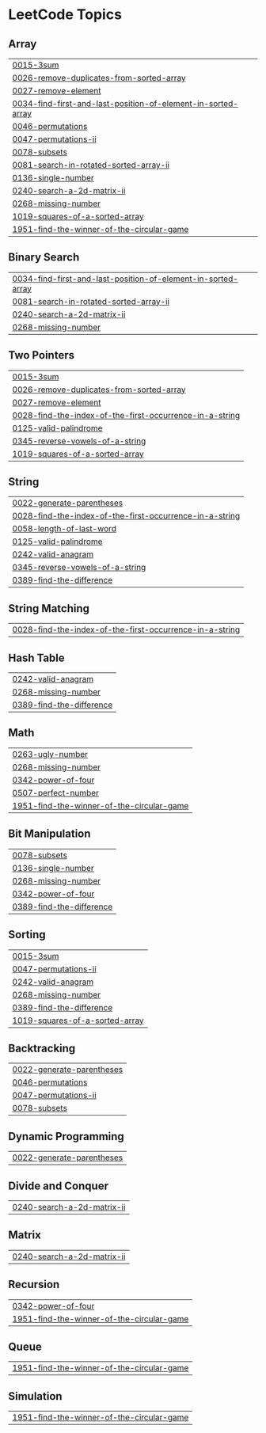 

<!---LeetCode Topics Start-->
# LeetCode Topics
## Array
|  |
| ------- |
| [0015-3sum](https://github.com/nitinsharma-7700/https-github.com-nitinsharma-7700-DSA-LEETCODE/tree/master/0015-3sum) |
| [0026-remove-duplicates-from-sorted-array](https://github.com/nitinsharma-7700/https-github.com-nitinsharma-7700-DSA-LEETCODE/tree/master/0026-remove-duplicates-from-sorted-array) |
| [0027-remove-element](https://github.com/nitinsharma-7700/https-github.com-nitinsharma-7700-DSA-LEETCODE/tree/master/0027-remove-element) |
| [0034-find-first-and-last-position-of-element-in-sorted-array](https://github.com/nitinsharma-7700/https-github.com-nitinsharma-7700-DSA-LEETCODE/tree/master/0034-find-first-and-last-position-of-element-in-sorted-array) |
| [0046-permutations](https://github.com/nitinsharma-7700/https-github.com-nitinsharma-7700-DSA-LEETCODE/tree/master/0046-permutations) |
| [0047-permutations-ii](https://github.com/nitinsharma-7700/https-github.com-nitinsharma-7700-DSA-LEETCODE/tree/master/0047-permutations-ii) |
| [0078-subsets](https://github.com/nitinsharma-7700/https-github.com-nitinsharma-7700-DSA-LEETCODE/tree/master/0078-subsets) |
| [0081-search-in-rotated-sorted-array-ii](https://github.com/nitinsharma-7700/https-github.com-nitinsharma-7700-DSA-LEETCODE/tree/master/0081-search-in-rotated-sorted-array-ii) |
| [0136-single-number](https://github.com/nitinsharma-7700/https-github.com-nitinsharma-7700-DSA-LEETCODE/tree/master/0136-single-number) |
| [0240-search-a-2d-matrix-ii](https://github.com/nitinsharma-7700/https-github.com-nitinsharma-7700-DSA-LEETCODE/tree/master/0240-search-a-2d-matrix-ii) |
| [0268-missing-number](https://github.com/nitinsharma-7700/https-github.com-nitinsharma-7700-DSA-LEETCODE/tree/master/0268-missing-number) |
| [1019-squares-of-a-sorted-array](https://github.com/nitinsharma-7700/https-github.com-nitinsharma-7700-DSA-LEETCODE/tree/master/1019-squares-of-a-sorted-array) |
| [1951-find-the-winner-of-the-circular-game](https://github.com/nitinsharma-7700/https-github.com-nitinsharma-7700-DSA-LEETCODE/tree/master/1951-find-the-winner-of-the-circular-game) |
## Binary Search
|  |
| ------- |
| [0034-find-first-and-last-position-of-element-in-sorted-array](https://github.com/nitinsharma-7700/https-github.com-nitinsharma-7700-DSA-LEETCODE/tree/master/0034-find-first-and-last-position-of-element-in-sorted-array) |
| [0081-search-in-rotated-sorted-array-ii](https://github.com/nitinsharma-7700/https-github.com-nitinsharma-7700-DSA-LEETCODE/tree/master/0081-search-in-rotated-sorted-array-ii) |
| [0240-search-a-2d-matrix-ii](https://github.com/nitinsharma-7700/https-github.com-nitinsharma-7700-DSA-LEETCODE/tree/master/0240-search-a-2d-matrix-ii) |
| [0268-missing-number](https://github.com/nitinsharma-7700/https-github.com-nitinsharma-7700-DSA-LEETCODE/tree/master/0268-missing-number) |
## Two Pointers
|  |
| ------- |
| [0015-3sum](https://github.com/nitinsharma-7700/https-github.com-nitinsharma-7700-DSA-LEETCODE/tree/master/0015-3sum) |
| [0026-remove-duplicates-from-sorted-array](https://github.com/nitinsharma-7700/https-github.com-nitinsharma-7700-DSA-LEETCODE/tree/master/0026-remove-duplicates-from-sorted-array) |
| [0027-remove-element](https://github.com/nitinsharma-7700/https-github.com-nitinsharma-7700-DSA-LEETCODE/tree/master/0027-remove-element) |
| [0028-find-the-index-of-the-first-occurrence-in-a-string](https://github.com/nitinsharma-7700/https-github.com-nitinsharma-7700-DSA-LEETCODE/tree/master/0028-find-the-index-of-the-first-occurrence-in-a-string) |
| [0125-valid-palindrome](https://github.com/nitinsharma-7700/https-github.com-nitinsharma-7700-DSA-LEETCODE/tree/master/0125-valid-palindrome) |
| [0345-reverse-vowels-of-a-string](https://github.com/nitinsharma-7700/https-github.com-nitinsharma-7700-DSA-LEETCODE/tree/master/0345-reverse-vowels-of-a-string) |
| [1019-squares-of-a-sorted-array](https://github.com/nitinsharma-7700/https-github.com-nitinsharma-7700-DSA-LEETCODE/tree/master/1019-squares-of-a-sorted-array) |
## String
|  |
| ------- |
| [0022-generate-parentheses](https://github.com/nitinsharma-7700/https-github.com-nitinsharma-7700-DSA-LEETCODE/tree/master/0022-generate-parentheses) |
| [0028-find-the-index-of-the-first-occurrence-in-a-string](https://github.com/nitinsharma-7700/https-github.com-nitinsharma-7700-DSA-LEETCODE/tree/master/0028-find-the-index-of-the-first-occurrence-in-a-string) |
| [0058-length-of-last-word](https://github.com/nitinsharma-7700/https-github.com-nitinsharma-7700-DSA-LEETCODE/tree/master/0058-length-of-last-word) |
| [0125-valid-palindrome](https://github.com/nitinsharma-7700/https-github.com-nitinsharma-7700-DSA-LEETCODE/tree/master/0125-valid-palindrome) |
| [0242-valid-anagram](https://github.com/nitinsharma-7700/https-github.com-nitinsharma-7700-DSA-LEETCODE/tree/master/0242-valid-anagram) |
| [0345-reverse-vowels-of-a-string](https://github.com/nitinsharma-7700/https-github.com-nitinsharma-7700-DSA-LEETCODE/tree/master/0345-reverse-vowels-of-a-string) |
| [0389-find-the-difference](https://github.com/nitinsharma-7700/https-github.com-nitinsharma-7700-DSA-LEETCODE/tree/master/0389-find-the-difference) |
## String Matching
|  |
| ------- |
| [0028-find-the-index-of-the-first-occurrence-in-a-string](https://github.com/nitinsharma-7700/https-github.com-nitinsharma-7700-DSA-LEETCODE/tree/master/0028-find-the-index-of-the-first-occurrence-in-a-string) |
## Hash Table
|  |
| ------- |
| [0242-valid-anagram](https://github.com/nitinsharma-7700/https-github.com-nitinsharma-7700-DSA-LEETCODE/tree/master/0242-valid-anagram) |
| [0268-missing-number](https://github.com/nitinsharma-7700/https-github.com-nitinsharma-7700-DSA-LEETCODE/tree/master/0268-missing-number) |
| [0389-find-the-difference](https://github.com/nitinsharma-7700/https-github.com-nitinsharma-7700-DSA-LEETCODE/tree/master/0389-find-the-difference) |
## Math
|  |
| ------- |
| [0263-ugly-number](https://github.com/nitinsharma-7700/https-github.com-nitinsharma-7700-DSA-LEETCODE/tree/master/0263-ugly-number) |
| [0268-missing-number](https://github.com/nitinsharma-7700/https-github.com-nitinsharma-7700-DSA-LEETCODE/tree/master/0268-missing-number) |
| [0342-power-of-four](https://github.com/nitinsharma-7700/https-github.com-nitinsharma-7700-DSA-LEETCODE/tree/master/0342-power-of-four) |
| [0507-perfect-number](https://github.com/nitinsharma-7700/https-github.com-nitinsharma-7700-DSA-LEETCODE/tree/master/0507-perfect-number) |
| [1951-find-the-winner-of-the-circular-game](https://github.com/nitinsharma-7700/https-github.com-nitinsharma-7700-DSA-LEETCODE/tree/master/1951-find-the-winner-of-the-circular-game) |
## Bit Manipulation
|  |
| ------- |
| [0078-subsets](https://github.com/nitinsharma-7700/https-github.com-nitinsharma-7700-DSA-LEETCODE/tree/master/0078-subsets) |
| [0136-single-number](https://github.com/nitinsharma-7700/https-github.com-nitinsharma-7700-DSA-LEETCODE/tree/master/0136-single-number) |
| [0268-missing-number](https://github.com/nitinsharma-7700/https-github.com-nitinsharma-7700-DSA-LEETCODE/tree/master/0268-missing-number) |
| [0342-power-of-four](https://github.com/nitinsharma-7700/https-github.com-nitinsharma-7700-DSA-LEETCODE/tree/master/0342-power-of-four) |
| [0389-find-the-difference](https://github.com/nitinsharma-7700/https-github.com-nitinsharma-7700-DSA-LEETCODE/tree/master/0389-find-the-difference) |
## Sorting
|  |
| ------- |
| [0015-3sum](https://github.com/nitinsharma-7700/https-github.com-nitinsharma-7700-DSA-LEETCODE/tree/master/0015-3sum) |
| [0047-permutations-ii](https://github.com/nitinsharma-7700/https-github.com-nitinsharma-7700-DSA-LEETCODE/tree/master/0047-permutations-ii) |
| [0242-valid-anagram](https://github.com/nitinsharma-7700/https-github.com-nitinsharma-7700-DSA-LEETCODE/tree/master/0242-valid-anagram) |
| [0268-missing-number](https://github.com/nitinsharma-7700/https-github.com-nitinsharma-7700-DSA-LEETCODE/tree/master/0268-missing-number) |
| [0389-find-the-difference](https://github.com/nitinsharma-7700/https-github.com-nitinsharma-7700-DSA-LEETCODE/tree/master/0389-find-the-difference) |
| [1019-squares-of-a-sorted-array](https://github.com/nitinsharma-7700/https-github.com-nitinsharma-7700-DSA-LEETCODE/tree/master/1019-squares-of-a-sorted-array) |
## Backtracking
|  |
| ------- |
| [0022-generate-parentheses](https://github.com/nitinsharma-7700/https-github.com-nitinsharma-7700-DSA-LEETCODE/tree/master/0022-generate-parentheses) |
| [0046-permutations](https://github.com/nitinsharma-7700/https-github.com-nitinsharma-7700-DSA-LEETCODE/tree/master/0046-permutations) |
| [0047-permutations-ii](https://github.com/nitinsharma-7700/https-github.com-nitinsharma-7700-DSA-LEETCODE/tree/master/0047-permutations-ii) |
| [0078-subsets](https://github.com/nitinsharma-7700/https-github.com-nitinsharma-7700-DSA-LEETCODE/tree/master/0078-subsets) |
## Dynamic Programming
|  |
| ------- |
| [0022-generate-parentheses](https://github.com/nitinsharma-7700/https-github.com-nitinsharma-7700-DSA-LEETCODE/tree/master/0022-generate-parentheses) |
## Divide and Conquer
|  |
| ------- |
| [0240-search-a-2d-matrix-ii](https://github.com/nitinsharma-7700/https-github.com-nitinsharma-7700-DSA-LEETCODE/tree/master/0240-search-a-2d-matrix-ii) |
## Matrix
|  |
| ------- |
| [0240-search-a-2d-matrix-ii](https://github.com/nitinsharma-7700/https-github.com-nitinsharma-7700-DSA-LEETCODE/tree/master/0240-search-a-2d-matrix-ii) |
## Recursion
|  |
| ------- |
| [0342-power-of-four](https://github.com/nitinsharma-7700/https-github.com-nitinsharma-7700-DSA-LEETCODE/tree/master/0342-power-of-four) |
| [1951-find-the-winner-of-the-circular-game](https://github.com/nitinsharma-7700/https-github.com-nitinsharma-7700-DSA-LEETCODE/tree/master/1951-find-the-winner-of-the-circular-game) |
## Queue
|  |
| ------- |
| [1951-find-the-winner-of-the-circular-game](https://github.com/nitinsharma-7700/https-github.com-nitinsharma-7700-DSA-LEETCODE/tree/master/1951-find-the-winner-of-the-circular-game) |
## Simulation
|  |
| ------- |
| [1951-find-the-winner-of-the-circular-game](https://github.com/nitinsharma-7700/https-github.com-nitinsharma-7700-DSA-LEETCODE/tree/master/1951-find-the-winner-of-the-circular-game) |
<!---LeetCode Topics End-->